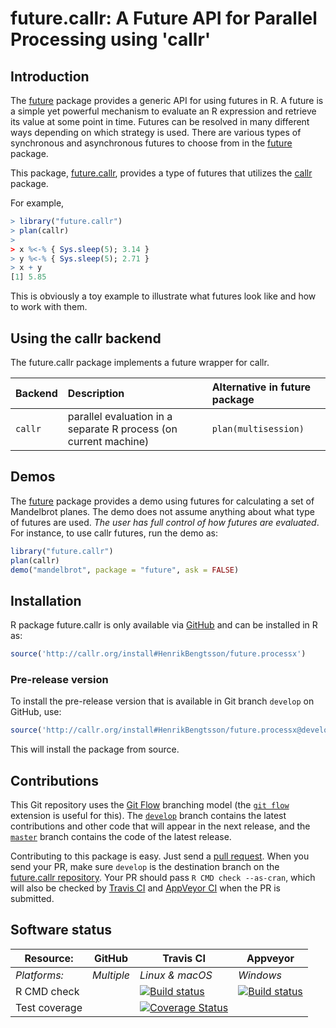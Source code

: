 # future.callr: A Future API for Parallel Processing using 'callr'

## Introduction
The [future] package provides a generic API for using futures in R.
A future is a simple yet powerful mechanism to evaluate an R expression
and retrieve its value at some point in time.  Futures can be resolved
in many different ways depending on which strategy is used.
There are various types of synchronous and asynchronous futures to
choose from in the [future] package.

This package, [future.callr], provides a type of futures that
utilizes the [callr] package.

For example,
```r
> library("future.callr")
> plan(callr)
>
> x %<-% { Sys.sleep(5); 3.14 }
> y %<-% { Sys.sleep(5); 2.71 }
> x + y
[1] 5.85
```
This is obviously a toy example to illustrate what futures look like
and how to work with them.


## Using the callr backend
The future.callr package implements a future wrapper for callr.


| Backend | Description                                                      | Alternative in future package
|:--------|:-----------------------------------------------------------------|:------------------------------
| `callr` | parallel evaluation in a separate R process (on current machine) | `plan(multisession)`


## Demos
The [future] package provides a demo using futures for calculating a
set of Mandelbrot planes.  The demo does not assume anything about
what type of futures are used.
_The user has full control of how futures are evaluated_.
For instance, to use callr futures, run the demo as:
```r
library("future.callr")
plan(callr)
demo("mandelbrot", package = "future", ask = FALSE)
```


[callr]: https://cran.r-project.org/package=callr
[future]: https://cran.r-project.org/package=future
[future.callr]: https://github.com/HenrikBengtsson/callr

## Installation
R package future.callr is only available via [GitHub](https://github.com/HenrikBengtsson/future.processx) and can be installed in R as:
```r
source('http://callr.org/install#HenrikBengtsson/future.processx')
```

### Pre-release version

To install the pre-release version that is available in Git branch `develop` on GitHub, use:
```r
source('http://callr.org/install#HenrikBengtsson/future.processx@develop')
```
This will install the package from source.  



## Contributions

This Git repository uses the [Git Flow](http://nvie.com/posts/a-successful-git-branching-model/) branching model (the [`git flow`](https://github.com/petervanderdoes/gitflow-avh) extension is useful for this).  The [`develop`](https://github.com/HenrikBengtsson/future.processx/tree/develop) branch contains the latest contributions and other code that will appear in the next release, and the [`master`](https://github.com/HenrikBengtsson/future.processx) branch contains the code of the latest release.

Contributing to this package is easy.  Just send a [pull request](https://help.github.com/articles/using-pull-requests/).  When you send your PR, make sure `develop` is the destination branch on the [future.callr repository](https://github.com/HenrikBengtsson/future.processx).  Your PR should pass `R CMD check --as-cran`, which will also be checked by <a href="https://travis-ci.org/HenrikBengtsson/future.processx">Travis CI</a> and <a href="https://ci.appveyor.com/project/HenrikBengtsson/future-processx">AppVeyor CI</a> when the PR is submitted.


## Software status

| Resource:     | GitHub        | Travis CI       | Appveyor         |
| ------------- | ------------------- | --------------- | ---------------- |
| _Platforms:_  | _Multiple_          | _Linux & macOS_ | _Windows_        |
| R CMD check   |  | <a href="https://travis-ci.org/HenrikBengtsson/future.processx"><img src="https://travis-ci.org/HenrikBengtsson/future.processx.svg" alt="Build status"></a>   | <a href="https://ci.appveyor.com/project/HenrikBengtsson/future-processx"><img src="https://ci.appveyor.com/api/projects/status/github/HenrikBengtsson/future.processx?svg=true" alt="Build status"></a> |
| Test coverage |                     | <a href="https://codecov.io/gh/HenrikBengtsson/future.processx"><img src="https://codecov.io/gh/HenrikBengtsson/future.processx/branch/develop/graph/badge.svg" alt="Coverage Status"/></a>     |                  |
